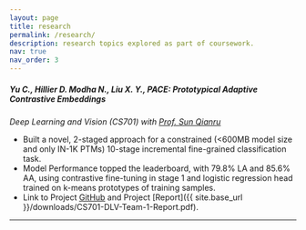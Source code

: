 ```yaml
---
layout: page
title: research
permalink: /research/
description: research topics explored as part of coursework.
nav: true
nav_order: 3
---
```


##### *Yu C., Hillier D. Modha N., Liu X. Y.*, **PACE: Prototypical Adaptive Contrastive Embeddings**
*Deep Learning and Vision (CS701) with [Prof. Sun Qianru](https://qianrusun.com/)*

* Built a novel, 2-staged approach for a constrained (<600MB model size and only IN-1K PTMs) 10-stage incremental fine-grained classification task.
* Model Performance topped the leaderboard, with 79.8% LA and 85.6% AA, using contrastive fine-tuning in stage 1 and logistic regression head trained on k-means prototypes of training samples.
* Link to Project [GitHub](https://github.com/DylanASHillier/cil-project) and Project [Report]({{ site.base_url }}/downloads/CS701-DLV-Team-1-Report.pdf).

---